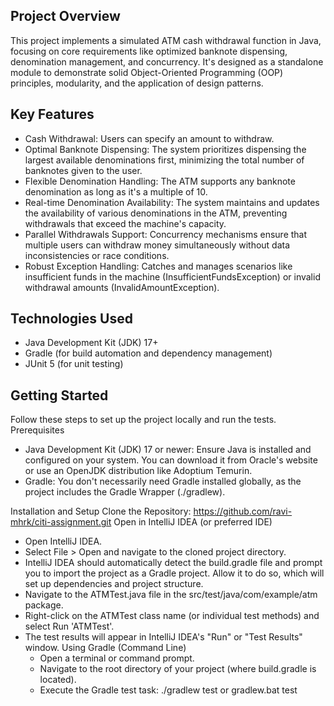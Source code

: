 ## Project Overview

This project implements a simulated ATM cash withdrawal function in Java, focusing on core requirements like optimized banknote dispensing, denomination management, and concurrency. It's designed as a standalone module to demonstrate solid Object-Oriented Programming (OOP) principles, modularity, and the application of design patterns.

## Key Features
- Cash Withdrawal: Users can specify an amount to withdraw.
- Optimal Banknote Dispensing: The system prioritizes dispensing the largest available denominations first, minimizing the total number of banknotes given to the user.
- Flexible Denomination Handling: The ATM supports any banknote denomination as long as it's a multiple of 10.
- Real-time Denomination Availability: The system maintains and updates the availability of various denominations in the ATM, preventing withdrawals that exceed the machine's capacity.
- Parallel Withdrawals Support: Concurrency mechanisms ensure that multiple users can withdraw money simultaneously without data inconsistencies or race conditions.
- Robust Exception Handling: Catches and manages scenarios like insufficient funds in the machine (InsufficientFundsException) or invalid withdrawal amounts (InvalidAmountException).

## Technologies Used
- Java Development Kit (JDK) 17+
- Gradle (for build automation and dependency management)
- JUnit 5 (for unit testing)

## Getting Started
Follow these steps to set up the project locally and run the tests.
Prerequisites
- Java Development Kit (JDK) 17 or newer: Ensure Java is installed and configured on your system. You can download it from Oracle's website or use an OpenJDK distribution like Adoptium Temurin.
- Gradle: You don't necessarily need Gradle installed globally, as the project includes the Gradle Wrapper (./gradlew).

Installation and Setup
Clone the Repository: https://github.com/ravi-mhrk/citi-assignment.git
Open in IntelliJ IDEA (or preferred IDE)
 - Open IntelliJ IDEA.
 - Select File > Open and navigate to the cloned project directory.
 - IntelliJ IDEA should automatically detect the build.gradle file and prompt you to import the project as a Gradle project. Allow it to do so, which will set up dependencies and project structure. 
 - Navigate to the ATMTest.java file in the src/test/java/com/example/atm package. 
 - Right-click on the ATMTest class name (or individual test methods) and select Run 'ATMTest'. 
 - The test results will appear in IntelliJ IDEA's "Run" or "Test Results" window.
 Using Gradle (Command Line)
   - Open a terminal or command prompt.
   - Navigate to the root directory of your project (where build.gradle is located).
   - Execute the Gradle test task: ./gradlew test or gradlew.bat test
 
